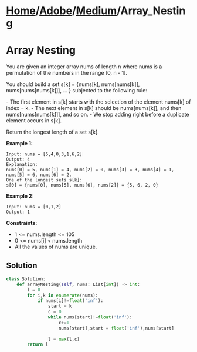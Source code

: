 # [Home](./../..)/[Adobe](./..)/[Medium](./)/Array_Nesting
<h1>Array Nesting</h1>

<p>
You are given an integer array nums of length n where nums is a permutation of the numbers in the range [0, n - 1].
</p>
<p>
You should build a set s[k] = {nums[k], nums[nums[k]], nums[nums[nums[k]]], ... } subjected to the following rule:
</p>
- The first element in s[k] starts with the selection of the element nums[k] of index = k.
- The next element in s[k] should be nums[nums[k]], and then nums[nums[nums[k]]], and so on.
- We stop adding right before a duplicate element occurs in s[k].

<p>
Return the longest length of a set s[k].
</p>

<b>Example 1:</b>

    Input: nums = [5,4,0,3,1,6,2]
    Output: 4
    Explanation: 
    nums[0] = 5, nums[1] = 4, nums[2] = 0, nums[3] = 3, nums[4] = 1, nums[5] = 6, nums[6] = 2.
    One of the longest sets s[k]:
    s[0] = {nums[0], nums[5], nums[6], nums[2]} = {5, 6, 2, 0}

<b>Example 2:</b>

    Input: nums = [0,1,2]
    Output: 1
    
<b>Constraints:</b>

- 1 <= nums.length <= 105
- 0 <= nums[i] < nums.length
- All the values of nums are unique.

<h2>Solution</h2>

```python
class Solution:
    def arrayNesting(self, nums: List[int]) -> int:
        l = 0
        for i,k in enumerate(nums):
            if nums[i]!=float('inf'):
                start = k
                c = 0
                while nums[start]!=float('inf'):
                    c+=1
                    nums[start],start = float('inf'),nums[start]
                    
                l = max(l,c)
        return l
```
